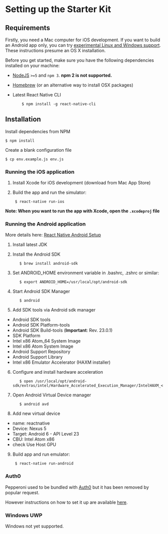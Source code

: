 # Setting up the Starter Kit

## Requirements

Firstly, you need a Mac computer for iOS development. If you want to build an Android app only, you can try [experimental Linux and Windows support](https://facebook.github.io/react-native/docs/linux-windows-support.html). These instructions presume an OS X installation.

Before you get started, make sure you have the following dependencies installed on your machine:

- [NodeJS](https://nodejs.org) `>=5` and `npm 3`. **npm 2 is not supported.**
- [Homebrew](http://brew.sh/) (or an alternative way to install OSX packages)
- Latest React Native CLI

          $ npm install -g react-native-cli

## Installation

Install dependencies from NPM

    $ npm install

Create a blank configuration file

    $ cp env.example.js env.js

### Running the iOS application

1. Install Xcode for iOS development (download from Mac App Store)

2. Build the app and run the simulator:

        $ react-native run-ios

**Note: When you want to run the app with Xcode, open the `.xcodeproj` file**

### Running the Android application

More details here: [React Native Android Setup](https://facebook.github.io/react-native/docs/android-setup.html)

1. Install latest JDK
2. Install the Android SDK

          $ brew install android-sdk

3. Set ANDROID_HOME environment variable in .bashrc, .zshrc or similar:

          $ export ANDROID_HOME=/usr/local/opt/android-sdk

4. Start Android SDK Manager

          $ android

5. Add SDK tools via Android sdk manager

  - Android SDK tools
  - Android SDK Platform-tools
  - Android SDK Build-tools (**Important**: Rev. 23.0.1)
  - SDK Platform
  - Intel x86 Atom_64 System Image
  - Intel x86 Atom System Image
  - Android Support Repository
  - Android Support Library
  - Intel x86 Emulator Accelerator (HAXM installer)

6. Configure and install hardware acceleration

          $ open /usr/local/opt/android-sdk/extras/intel/Hardware_Accelerated_Execution_Manager/IntelHAXM_<version>.dmg

7. Open Android Virtual Device manager

          $ android avd

8. Add new virtual device

  - name: reactnative
  - Device: Nexus 5
  - Target: Android 6 - API Level 23
  - CBU: Intel Atom x86
  - check Use Host GPU

9. Build app and run emulator:

        $ react-native run-android

### Auth0

Pepperoni used to be bundled with [Auth0](https://auth0.com/) but it has been removed by popular request.

However instructions on how to set it up are available [here](AUTH0.md).

### Windows UWP

Windows not yet supported.

